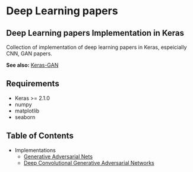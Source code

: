 # Deep Learning papers

## Deep Learning papers Implementation in Keras
Collection of implementation of deep learning papers in Keras, espeicially CNN, GAN papers.

<b>See also:</b> [Keras-GAN](https://github.com/eriklindernoren/Keras-GAN#gan)

## Requirements
- Keras >= 2.1.0
- numpy
- matplotlib
- seaborn

## Table of Contents
* Implementations
  + [Generative Adversarial Nets](./gan)
  + [Deep Convolutional Generative Adversarial Networks](./dcgan)


